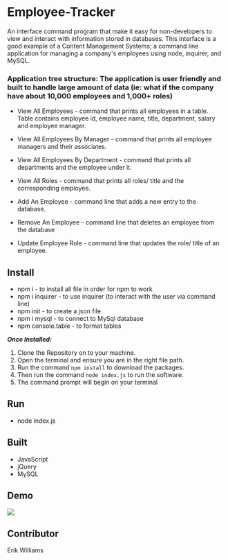 # Employee-Tracker

An interface command program that make it easy for non-developers to view and interact with information stored in databases. This interface is a good example of a Content Management Systems; a command line application for managing a company's employees using node, inquirer, and MySQL.

### Application tree structure: The application is user friendly and built to handle large amount of data (ie: what if the company have about 10,000 employees and 1,000+ roles)

- View All Employees - command that prints all employees in a table. Table contains employee id, employee name, title, department, salary and employee manager.

- View All Employees By Manager - command that prints all employee managers and their associates.

- View All Employees By Department - command that prints all departments and the employee under it.

- View All Roles - command that prints all roles/ title and the corresponding employee.

- Add An Employee - command line that adds a new entry to the database.

- Remove An Employee - command line that deletes an employee from the database

- Update Employee Role - command line that updates the role/ title of an employee.

## Install

- npm i - to install all file in order for npm to work
- npm i inquirer - to use inquirer (to interact with the user via command line)
- npm init - to create a json file
- npm i mysql - to connect to MySql database
- npm console.table - to format tables

**_Once Installed:_**

1. Clone the Repository on to your machine.
2. Open the terminal and ensure you are in the right file path.
3. Run the command `npm install` to download the packages.
4. Then run the command `node index.js` to run the software.
5. The command prompt will begin on your terminal

## Run

- node index.js

## Built

- JavaScript
- jQuery
- MySQL

## Demo

![](./assets/images/demo.gif)

## Contributor

Erik Williams
